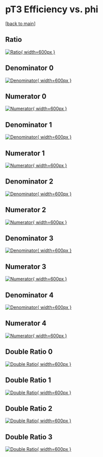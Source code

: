 # pT3 Efficiency vs. phi

[[back to main](./)]



## Ratio

[![Ratio](../mtv/var/pT3_loweta_0_0_eff_phi.png){ width=600px }](../mtv/var/pT3_loweta_0_0_eff_phi.pdf)

## Denominator 0

[![Denominator](../mtv/den/pT3_loweta_0_0_eff_phi_den0.png){ width=600px }](../mtv/den/pT3_loweta_0_0_eff_phi_den0.pdf)

## Numerator 0

[![Numerator](../mtv/num/pT3_loweta_0_0_eff_phi_num0.png){ width=600px }](../mtv/num/pT3_loweta_0_0_eff_phi_num0.pdf)

## Denominator 1

[![Denominator](../mtv/den/pT3_loweta_0_0_eff_phi_den1.png){ width=600px }](../mtv/den/pT3_loweta_0_0_eff_phi_den1.pdf)

## Numerator 1

[![Numerator](../mtv/num/pT3_loweta_0_0_eff_phi_num1.png){ width=600px }](../mtv/num/pT3_loweta_0_0_eff_phi_num1.pdf)

## Denominator 2

[![Denominator](../mtv/den/pT3_loweta_0_0_eff_phi_den2.png){ width=600px }](../mtv/den/pT3_loweta_0_0_eff_phi_den2.pdf)

## Numerator 2

[![Numerator](../mtv/num/pT3_loweta_0_0_eff_phi_num2.png){ width=600px }](../mtv/num/pT3_loweta_0_0_eff_phi_num2.pdf)

## Denominator 3

[![Denominator](../mtv/den/pT3_loweta_0_0_eff_phi_den3.png){ width=600px }](../mtv/den/pT3_loweta_0_0_eff_phi_den3.pdf)

## Numerator 3

[![Numerator](../mtv/num/pT3_loweta_0_0_eff_phi_num3.png){ width=600px }](../mtv/num/pT3_loweta_0_0_eff_phi_num3.pdf)

## Denominator 4

[![Denominator](../mtv/den/pT3_loweta_0_0_eff_phi_den4.png){ width=600px }](../mtv/den/pT3_loweta_0_0_eff_phi_den4.pdf)

## Numerator 4

[![Numerator](../mtv/num/pT3_loweta_0_0_eff_phi_num4.png){ width=600px }](../mtv/num/pT3_loweta_0_0_eff_phi_num4.pdf)

## Double Ratio 0

[![Double Ratio](../mtv/ratio/pT3_loweta_0_0_eff_phi_ratio0.png){ width=600px }](../mtv/ratio/pT3_loweta_0_0_eff_phi_ratio0.pdf)

## Double Ratio 1

[![Double Ratio](../mtv/ratio/pT3_loweta_0_0_eff_phi_ratio1.png){ width=600px }](../mtv/ratio/pT3_loweta_0_0_eff_phi_ratio1.pdf)

## Double Ratio 2

[![Double Ratio](../mtv/ratio/pT3_loweta_0_0_eff_phi_ratio2.png){ width=600px }](../mtv/ratio/pT3_loweta_0_0_eff_phi_ratio2.pdf)

## Double Ratio 3

[![Double Ratio](../mtv/ratio/pT3_loweta_0_0_eff_phi_ratio3.png){ width=600px }](../mtv/ratio/pT3_loweta_0_0_eff_phi_ratio3.pdf)

